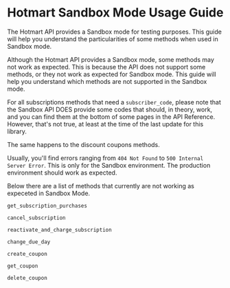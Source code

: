 # Hotmart Sandbox Mode Usage Guide

The Hotmart API provides a Sandbox mode for testing purposes. This guide will help you understand
the particularities of some methods when used in Sandbox mode.

Although the Hotmart API provides a Sandbox mode, some methods may not work as expected. This is
because the API does not support some methods, or they not work as expected for Sandbox
mode. This guide will help you understand which methods are not supported in the Sandbox mode.

For all subscriptions methods that need a `subscriber_code`, please note that the Sandbox API
DOES provide some codes that should, in theory, work, and you can find them at the bottom of some
pages in the API Reference. However, that's not true, at least at the time of the last update for
this library.

The same happens to the discount coupons methods.

Usually, you'll find errors ranging from `404 Not Found` to `500 Internal Server Error`.
This is only for the Sandbox environment. The production environment should work as expected.

Below there are a list of methods that currently are not working as expeceted in Sandbox Mode.

`get_subscription_purchases`

`cancel_subscription`

`reactivate_and_charge_subscription`

`change_due_day`

`create_coupon`

`get_coupon`

`delete_coupon`
